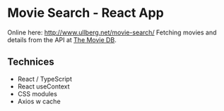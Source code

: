 # Movie Search - React App

Online here: http://www.ullberg.net/movie-search/
Fetching movies and details from the API at [The Movie DB](https://www.themoviedb.org/).

## Technices

- React / TypeScript
- React useContext
- CSS modules
- Axios w cache

